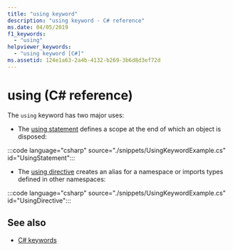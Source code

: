 ```yaml
---
title: "using keyword"
description: "using keyword - C# reference"
ms.date: 04/05/2019
f1_keywords: 
  - "using"
helpviewer_keywords: 
  - "using keyword [C#]"
ms.assetid: 124e1a63-2a4b-4132-b269-3b6d8d3ef72d
---
```

# using (C# reference)

The `using` keyword has two major uses:

- The [using statement](../statements/using.md) defines a scope at the end of which an object is disposed:

 :::code language="csharp" source="./snippets/UsingKeywordExample.cs" id="UsingStatement":::
 
- The [using directive](using-directive.md) creates an alias for a namespace or imports types defined in other namespaces:

 :::code language="csharp" source="./snippets/UsingKeywordExample.cs" id="UsingDirective":::
 
## See also

- [C# keywords](index.md)
